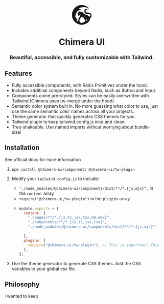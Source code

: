 <!-- Write the readme for Chimera TW -->

<div align="center" display="flex">
     <svg
          version="1.0"
          xmlns="http://www.w3.org/2000/svg"
          width="64px"
          height="64px"
          viewBox="0 0 465.891509 467.403733"
        >
          <g
            transform="translate(-17.058420,478.592578) scale(0.100000,-0.100000)"
            fill="currentColor"
            stroke="none"
          >
            <path
              d="M2275 4784 c-187 -20 -349 -50 -458 -86 -670 -221 -1151 -641 -1426
-1246 -61 -136 -161 -422 -161 -464 0 -13 -7 -36 -15 -52 -41 -78 -59 -542
-30 -781 65 -550 290 -994 706 -1400 209 -204 282 -256 509 -370 400 -201 755
-285 1150 -272 246 8 397 35 655 119 142 46 417 176 560 265 213 133 424 336
561 543 48 71 51 81 67 190 10 63 17 138 17 166 0 28 3 72 6 98 6 43 11 50 68
90 149 106 261 268 317 456 30 102 38 317 16 387 -9 26 -21 69 -27 94 -31 122
-162 290 -280 356 -114 65 -189 82 -458 103 -136 11 -277 20 -313 20 -49 0
-72 5 -90 19 -13 10 -43 28 -65 39 -51 26 -104 86 -140 160 -25 50 -28 69 -29
152 0 113 18 159 97 245 54 60 147 105 267 131 79 16 240 18 310 3 28 -6 61
-9 73 -7 l23 4 -25 11 c-110 50 -235 98 -285 110 -91 20 -311 28 -376 13 -86
-20 -175 -67 -229 -121 -58 -58 -110 -143 -110 -179 0 -14 -6 -34 -14 -45 -42
-63 -46 -313 -6 -455 56 -198 180 -328 370 -387 33 -11 128 -16 360 -20 343
-5 400 -12 498 -62 57 -29 128 -95 173 -161 21 -31 24 -46 24 -130 0 -81 -4
-102 -25 -145 -36 -72 -95 -109 -200 -125 l-82 -13 -131 130 c-73 72 -148 140
-168 151 -19 12 -149 58 -289 102 -199 63 -280 94 -375 144 -223 116 -270 151
-432 328 -149 162 -217 218 -308 256 -99 42 -132 46 -353 43 -177 -1 -216 1
-235 14 -12 8 -29 15 -39 15 -25 0 -23 40 2 73 40 51 184 76 236 42 33 -21 41
-13 17 19 -68 92 -279 75 -372 -30 -44 -50 -66 -108 -75 -197 -6 -58 -7 -59
-96 -144 -50 -47 -104 -103 -121 -124 l-30 -38 55 -83 54 -83 7 -170 c6 -156
8 -172 28 -194 30 -32 59 -42 147 -51 67 -7 79 -5 112 14 32 18 41 31 59 86
42 125 137 310 159 310 4 0 16 -19 25 -42 14 -33 17 -74 18 -178 l0 -135 -42
-96 c-22 -53 -41 -101 -41 -107 0 -14 -80 -120 -196 -258 l-93 -111 -6 -69
c-8 -87 -31 -216 -56 -319 -24 -98 -78 -255 -94 -275 -7 -8 -16 -26 -20 -40
-15 -47 -48 -80 -104 -101 -58 -21 -201 -38 -201 -24 0 5 32 92 71 194 44 111
72 199 72 222 0 34 -8 45 -75 111 -232 229 -386 507 -447 808 -11 52 -22 118
-25 145 l-6 50 48 -51 c26 -28 59 -74 72 -102 14 -28 27 -48 31 -44 3 4 14 84
23 177 20 197 56 324 139 490 168 337 372 534 742 715 163 80 293 127 460 165
128 29 170 44 158 56 -5 4 -136 9 -293 11 -280 3 -286 3 -327 27 -75 43 -77
96 -6 163 33 32 195 102 348 151 482 154 1038 141 1490 -35 171 -67 338 -138
345 -147 7 -9 199 -141 205 -141 19 0 -119 171 -210 258 -296 287 -643 487
-1035 596 -30 8 -118 27 -195 41 -118 23 -173 27 -355 30 -118 2 -233 1 -255
-1z m1060 -2722 c-6 -5 -40 -29 -76 -55 -128 -89 -257 -253 -266 -340 -11 -99
44 -196 151 -264 88 -57 180 -149 206 -205 27 -60 26 -142 -3 -196 -68 -127
-243 -247 -517 -355 -224 -88 -344 -113 -463 -96 -182 25 -267 126 -312 374
-4 18 -11 20 -75 17 l-70 -4 -15 36 -15 36 79 157 c43 87 103 204 133 259 36
67 66 142 89 220 l33 119 119 100 c65 55 129 108 142 119 l23 18 54 -53 c61
-61 157 -115 267 -150 l74 -24 15 25 c30 48 148 156 207 190 33 19 87 44 120
57 60 22 118 31 100 15z m313 -590 c0 -110 24 -161 105 -215 l57 -38 0 -62 c0
-41 -7 -75 -21 -103 -19 -41 -156 -181 -166 -170 -3 2 1 29 7 59 8 34 11 94 8
154 -4 84 -10 111 -42 188 -31 74 -37 98 -33 140 5 60 31 150 49 172 11 14 14
12 25 -13 6 -16 11 -66 11 -112z"
            />
          </g>
        </svg>
        <h1 align="center">Chimera UI</h1>
</div>

<h3 align="center">Beautiful, accessible, and fully customizable with Tailwind.</h3>

## Features

- Fully accessible components, with Radix Primitives under the hood.
- Includes additinal components beyond Radix, such as Button and Input.
- Components come pre-styled. Styles can be easily overwritten with Tailwind (Chimera uses tw-merge under the hood).
- Semantic color system built in. No more guessing what color to use, just use the same semantic color names across all your projects.
- Theme generator that quickly generates CSS themes for you.
- Tailwind plugin to keep tailwind.config.js nice and clean.
- Tree-shakeable. Use named imports without worrying about bundle-size!

## Installation

See official docs for more information

1. `npm install @chimera-ui/components @chimera-ui/tw-plugin`
2. Modify your `tailwind.config.js` to include:

   - `"./node_modules/@chimera-ui/components/dist/**/*.{js,mjs}",` in the `content` array
   - `require("@chimera-ui/tw-plugin")` in the `plugins` array
   - ```js
     module.exports = {
       content: [
         "./pages/**/*.{js,ts,jsx,tsx,md,mdx}",
         "./components/**/*.{js,ts,jsx,tsx}",
         "./node_modules/@chimera-ui/components/dist/**/*.{js,mjs}", // This line is important! If you don't include this, Chimera's styles will be purged
         ,
       ],
       plugins: [
         require("@chimera-ui/tw-plugin"), // This is important! This extends your tailwind theme to consume the CSS variables.
       ],
     };
     ```

3. Use the <Link href="/docs/theme" className="text-primary underline">theme generator</Link> to generate CSS themes. Add the CSS variables to your global css file.

## Philosophy

I wanted to keep
